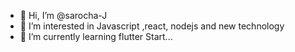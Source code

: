 - 👋 Hi, I’m @sarocha-J
- 👀 I’m interested in Javascript ,react, nodejs and new technology
- 🌱 I’m currently learning flutter
Start...

<!---
sarocha-J/sarocha-J is a ✨ special ✨ repository because its `README.md` (this file) appears on your GitHub profile.
You can click the Preview link to take a look at your changes.
--->
